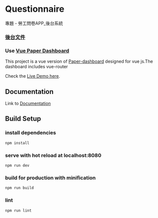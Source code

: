 # Questionnaire

專題 - 勞工問卷APP_後台系統

### [後台文件](https://hackmd.io/@tP0x1I6fSQqUwLusINvKsQ/SkiR_gscV)

### Use [Vue Paper Dashboard](https://cristijora.github.io/vue-paper-dashboard/)

This project is a vue version of [Paper-dashboard](https://www.creative-tim.com/product/paper-dashboard)
designed for vue js.The dashboard includes vue-router

Check the [Live Demo here](https://cristijora.github.io/vue-paper-dashboard).

## Documentation
Link to [Documentation](http://vuejs.creative-tim.com/vue-paper-dashboard/documentation/)

## Build Setup

### install dependencies
```
npm install
```
### serve with hot reload at localhost:8080
```
npm run dev
```
### build for production with minification
```
npm run build
```
### lint
```
npm run lint
```
